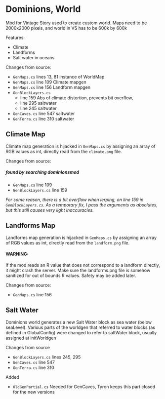 # Dominions, World

Mod for Vintage Story used to create custom world. Maps need to be 2000x2000 pixels, and world in VS has to be 600k by 600k

Features:

- Climate
- Landforms
- Salt water in oceans

Changes from source:

- `GenMaps.cs` lines 13, 81 instance of WorldMap
- `GenMaps.cs` line 109 Climate mapgen
- `GenMaps.cs` line 156 Landform mapgen
- `GenBlockLayers.cs` 
	- line 159 Abs of climate distortion, prevents bit overflow, 
	- line 295 saltwater
	- line 245 saltwater
- `GenCaves.cs` line 547 saltwater
- `GenTerra.cs` line 310 saltwater

## Climate Map

Climate map generation is hijacked in `GenMaps.cs` by assigning an array of RGB values as int, directly read from the `climate.png` file.

Changes from source:

##### found by searching dominionsmod

- `GenMaps.cs` line 109
- `GenBlockLayers.cs` line 159

_For some reason, there is a bit overflow when lerping, on line 159 in `GenBlockLayers.cs`. As a temporary fix, I pass the arguments as absolutes, but this still causes very light inaccuracies._

## Landforms Map

Landforms map generation is hijacked in `GenMaps.cs` by assigning an array of RGB values as int, directly read from the `landform.png` file.

#### WARNING:

If the mod reads an R value that does not correspond to a landform directly, it might crash the server.
Make sure the landforms.png file is somehow sanitized for out of bounds R values.
Safety may be added later.

Changes from source:

- `GenMaps.cs` line 156

## Salt Water

Dominions world generates a new Salt Water block as sea water (below seaLevel).
Various parts of the worldgen that referred to water blocks (as defined in GlobalConfig) were changed to refer to saltWater block,
usually assigned at initWorldgen

Changes from source

- `GenBlockLayers.cs` lines 245, 295
- `GenCaves.cs` line 547
- `GenTerra.cs` line 310

Added

- `OldGenPartial.cs` Needed for GenCaves, Tyron keeps this part closed for the new versions